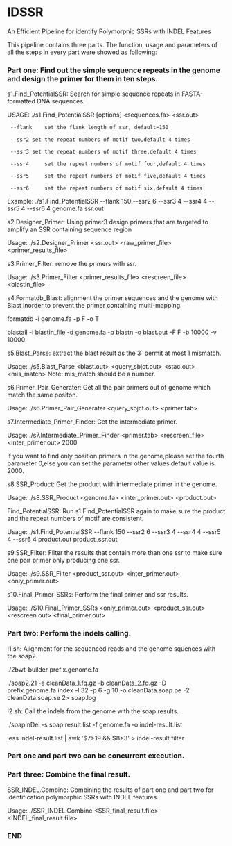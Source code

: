 # IDSSR
An Efficient Pipeline for identify Polymorphic SSRs with INDEL Features

This pipeline contains three parts. The function, usage and parameters of all the steps in every part were showed as following: 


### Part one: Find out the simple sequence repeats in the genome and design the primer for them in ten steps. ###




s1.Find_PotentialSSR: Search for simple sequence repeats in FASTA-formatted DNA sequences.

USAGE: ./s1.Find_PotentialSSR [options] <sequences.fa> <ssr.out>

     --flank    set the flank length of ssr, default=150
     
     --ssr2	set the repeat numbers of motif two,default 4 times
     
     --ssr3	set the repeat numbers of motif three,default 4 times
     
     --ssr4     set the repeat numbers of motif four,default 4 times
     
     --ssr5     set the repeat numbers of motif five,default 4 times
     
     --ssr6     set the repeat numbers of motif six,default 4 times
     
Example:   ./s1.Find_PotentialSSR --flank 150 --ssr2 6 --ssr3 4 --ssr4 4 --ssr5 4 --ssr6 4  genome.fa ssr.out



s2.Designer_Primer: Using primer3 design primers that are targeted to amplify an SSR containing sequence region

Usage:  ./s2.Designer_Primer <ssr.out> <raw_primer_file> <primer_results_file> 



s3.Primer_Filter: remove the primers with ssr.

Usage:  ./s3.Primer_Filter <primer_results_file> <rescreen_file> <blastin_file>



s4.Formatdb_Blast: alignment the primer sequences and the genome with Blast inorder to prevent the primer containing multi-mapping.

formatdb -i genome.fa -p F -o T

blastall -i blastin_file  -d genome.fa -p blastn -o blast.out -F F -b 10000 -v 10000

s5.Blast_Parse: extract the blast result as the 3` permit at most 1 mismatch.

Usage:  ./s5.Blast_Parse <blast.out> <query_sbjct.out> <stac.out> <mis_match>  Note: mis_match should be a number. 



s6.Primer_Pair_Generater: Get all the pair primers out of genome which match the same positon.

Usage:  ./s6.Primer_Pair_Generater <query_sbjct.out> <primer.tab>



s7.Intermediate_Primer_Finder: Get the intermediate primer.

Usage: ./s7.Intermediate_Primer_Finder <primer.tab> <rescreen_file> <inter_primer.out> 2000

if you want to find only position primers in the genome,please set the fourth parameter 0,else you can set the parameter other values default value is 2000.


s8.SSR_Product: Get the product with intermediate primer in the genome.

Usage: ./s8.SSR_Product <genome.fa> <inter_primer.out> <product.out>


Find_PotentialSSR: Run s1.Find_PotentialSSR again to make sure the product and the repeat numbers of motif are consistent.

Usage: ./s1.Find_PotentialSSR --flank 150 --ssr2 6 --ssr3 4 --ssr4 4 --ssr5 4 --ssr6 4 product.out  product_ssr.out


s9.SSR_Filter: Filter the results that contain more than one ssr to make sure one pair primer only producing one ssr.

Usage: ./s9.SSR_Filter  <product_ssr.out> <inter_primer.out> <only_primer.out>


s10.Final_Primer_SSRs: Perform the final primer and ssr results.

Usage: ./S10.Final_Primer_SSRs <only_primer.out> <product_ssr.out>  <rescreen.out> <final_primer.out>




### Part two: Perform the indels calling. ###

I1.sh: Alignment for the sequenced reads and the genome squences with the soap2.

./2bwt-builder prefix.genome.fa

./soap2.21 -a cleanData_1.fq.gz -b cleanData_2.fq.gz  -D prefix.genome.fa.index -l 32 -p 6 -g 10 -o cleanData.soap.pe -2 cleanData.soap.se 2> soap.log



I2.sh: Call the indels from the genome with the soap results.

./soapInDel -s soap.result.list  -f genome.fa -o indel-result.list

less indel-result.list  | awk '$7>19  &&  $8>3' > indel-result.filter




### Part one and part two can be concurrent execution. ###




### Part three: Combine the final result. ###




SSR_INDEL.Combine: Combining the results of part one and part two for identification polymorphic SSRs with INDEL features. 

Usage: ./SSR_INDEL.Combine <SSR_final_result.file>  <INDEL_final_result.file>    

### END ###
